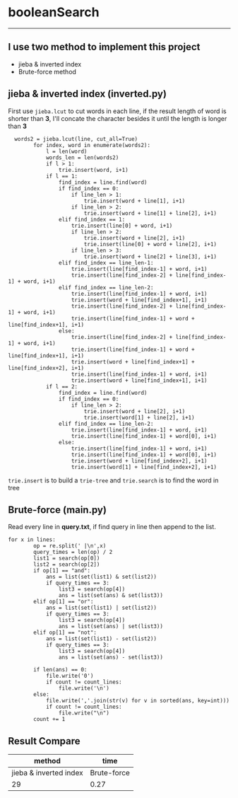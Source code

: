 # booleanSearch
---
## I use two method to implement this project
- jieba & inverted index
- Brute-force method

## jieba & inverted index (inverted.py)
First use `jieba.lcut` to cut words in each line, if the result length of word is shorter 
than **3**, I'll concate the character besides it until the length is longer than **3**
```python=
  words2 = jieba.lcut(line, cut_all=True)
        for index, word in enumerate(words2):
            l = len(word)
            words_len = len(words2)
            if l > 1:
                trie.insert(word, i+1)
            if l == 1:
                find_index = line.find(word)
                if find_index == 0:
                    if line_len > 1:
                        trie.insert(word + line[1], i+1)
                    if line_len > 2:
                        trie.insert(word + line[1] + line[2], i+1)
                elif find_index == 1:
                    trie.insert(line[0] + word, i+1)
                    if line_len > 2:
                        trie.insert(word + line[2], i+1)
                        trie.insert(line[0] + word + line[2], i+1)
                    if line_len > 3:
                        trie.insert(word + line[2] + line[3], i+1)
                elif find_index == line_len-1:
                    trie.insert(line[find_index-1] + word, i+1)
                    trie.insert(line[find_index-2] + line[find_index-1] + word, i+1)
                elif find_index == line_len-2:
                    trie.insert(line[find_index-1] + word, i+1)
                    trie.insert(word + line[find_index+1], i+1)
                    trie.insert(line[find_index-2] + line[find_index-1] + word, i+1)
                    trie.insert(line[find_index-1] + word + line[find_index+1], i+1)
                else:
                    trie.insert(line[find_index-2] + line[find_index-1] + word, i+1)
                    trie.insert(line[find_index-1] + word + line[find_index+1], i+1)
                    trie.insert(word + line[find_index+1] + line[find_index+2], i+1)
                    trie.insert(line[find_index-1] + word, i+1)
                    trie.insert(word + line[find_index+1], i+1)
            if l == 2:
                find_index = line.find(word)
                if find_index == 0:
                    if line_len > 2:
                        trie.insert(word + line[2], i+1)
                        trie.insert(word[1] + line[2], i+1)
                elif find_index == line_len-2:
                    trie.insert(line[find_index-1] + word, i+1)
                    trie.insert(line[find_index-1] + word[0], i+1)
                else:
                    trie.insert(line[find_index-1] + word, i+1)
                    trie.insert(line[find_index-1] + word[0], i+1)
                    trie.insert(word + line[find_index+2], i+1)
                    trie.insert(word[1] + line[find_index+2], i+1)
```
`trie.insert` is to build a `trie-tree` and `trie.search` is to find the word in tree
## Brute-force (main.py)
Read every line in **query.txt**, if find query in line then append to the list.
```python=
for x in lines:
        op = re.split(' |\n',x)
        query_times = len(op) / 2
        list1 = search(op[0])
        list2 = search(op[2])
        if op[1] == "and":
            ans = list(set(list1) & set(list2))
            if query_times == 3:
                list3 = search(op[4])
                ans = list(set(ans) & set(list3))
        elif op[1] == "or":
            ans = list(set(list1) | set(list2))
            if query_times == 3:
                list3 = search(op[4])
                ans = list(set(ans) | set(list3))
        elif op[1] == "not":
            ans = list(set(list1) - set(list2))
            if query_times == 3:
                list3 = search(op[4])
                ans = list(set(ans) - set(list3))
        
        if len(ans) == 0:
            file.write('0')
            if count != count_lines:
                file.write('\n')
        else:
            file.write(','.join(str(v) for v in sorted(ans, key=int)))
            if count != count_lines:
                file.write("\n")
        count += 1
```
## Result Compare
| method | time |
| ------ | ----------- |
| jieba & inverted index | Brute-force |
| 29 | 0.27 |

